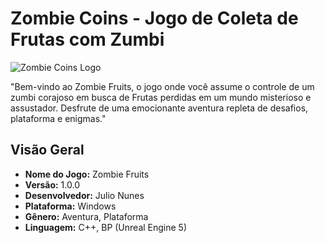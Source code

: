 # Zombie Coins - Jogo de Coleta de Frutas com Zumbi

![Zombie Coins Logo](https://imgur.com/dCldfWQ)


"Bem-vindo ao Zombie Fruits, o jogo onde você assume o controle de um zumbi corajoso em busca de Frutas perdidas em um mundo misterioso e assustador. Desfrute de uma emocionante aventura repleta de desafios, plataforma e enigmas."

## Visão Geral

- **Nome do Jogo:** Zombie Fruits
- **Versão:** 1.0.0
- **Desenvolvedor:** Julio Nunes
- **Plataforma:** Windows
- **Gênero:** Aventura, Plataforma
- **Linguagem:** C++, BP (Unreal Engine 5)
